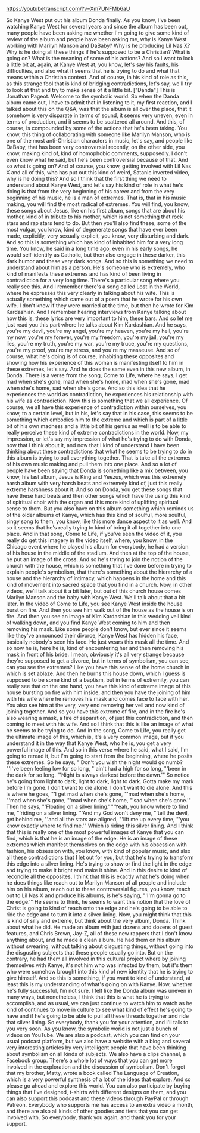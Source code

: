 https://youtubetranscript.com/?v=Xm7UNFMb6aU

 So Kanye West put out his album Donda finally. As you know, I've been watching Kanye West for several years and since the album has been out, many people have been asking me whether I'm going to give some kind of review of the album and people have been asking me, why is Kanye West working with Marilyn Manson and DaBaby? Why is he producing Lil Nas X? Why is he doing all these things if he's supposed to be a Christian? What is going on? What is the meaning of some of his actions? And so I want to look a little bit at, again, at Kanye West at, you know, let's say his faults, his difficulties, and also what it seems that he is trying to do and what that means within a Christian context. And of course, in his kind of role as this, as this strange fool that is kind of bridging contradictions, let's say, we'll try to look at that and try to make sense of it a little bit. ["Danda"] This is Jonathan Pageot. Welcome to the symbolic world. So when the Danda album came out, I have to admit that in listening to it, my first reaction, and I talked about this on the Q&A, was that the album is all over the place, that it somehow is very disparate in terms of sound, it seems very uneven, even in terms of production, and it seems to be scattered all around. And this, of course, is compounded by some of the actions that he's been taking. You know, this thing of collaborating with someone like Marilyn Manson, who is one of the most anti-Christian characters in music, let's say, and people like DaBaby, that has been very controversial recently, on the other side, you know, making kind of, kind of homophobic comments, supposedly. I don't even know what he said, but he's been controversial because of that. And so what is going on? And of course, you know, getting involved with Lil Nas X and all of this, who has put out this kind of weird, Satanic inverted video, why is he doing this? And so I think that the first thing we need to understand about Kanye West, and let's say his kind of role in what he's doing is that from the very beginning of his career and from the very beginning of his music, he is a man of extremes. That is, that in his music making, you will find the most radical of extremes. You will find, you know, these songs about Jesus, like on his first album, songs that are about his mother, kind of in tribute to his mother, which is not something that rock stars and rap stars tend to do. But then you'll also find these, some of the most vulgar, you know, kind of degenerate songs that have ever been made, explicitly, very sexually explicit, you know, very disturbing and dark. And so this is something which has kind of inhabited him for a very long time. You know, he said in a long time ago, even in his early songs, he would self-identify as Catholic, but then also engage in these darker, this dark humor and these very dark songs. And so this is something we need to understand about him as a person. He's someone who is extremely, who kind of manifests these extremes and has kind of been living in contradiction for a very long time. There's a particular song where you really see this. And I remember there's a song called Lost in the World, where he expresses this very clearly in talking about his wife. This is actually something which came out of a poem that he wrote for his own wife. I don't know if they were married at the time, but then he wrote for Kim Kardashian. And I remember hearing interviews from Kanye talking about how this is, these lyrics are very important to him, these bars. And so let me just read you this part where he talks about Kim Kardashian. And he says, you're my devil, you're my angel, you're my heaven, you're my hell, you're my now, you're my forever, you're my freedom, you're my jail, you're my lies, you're my truth, you're my war, you're my truce, you're my questions, you're my proof, you're my stress, and you're my masseuse. And so of course, what he's doing is of course, inhabiting these opposites and showing how his experience of this woman is manifesting itself to him in these extremes, let's say. And he does the same even in this new album, in Donda. There is a verse from the song, Come to Life, where he says, I get mad when she's gone, mad when she's home, mad when she's gone, mad when she's home, sad when she's gone. And so this idea that he experiences the world as contradiction, he experiences his relationship with his wife as contradiction. Now this is something that we all experience. Of course, we all have this experience of contradiction within ourselves, you know, to a certain level, but in his, let's say that in his case, this seems to be something which embodies him to the extreme and which is part of a little bit of his own madness and a little bit of his genius as well is to be able to really perceive these kind of extreme contradictions in the world. Now, my impression, or let's say my impression of what he's trying to do with Donda, now that I think about it, and now that I kind of understand I have been thinking about these contradictions that what he seems to be trying to do in this album is trying to pull everything together. That is take all the extremes of his own music making and pull them into one place. And so a lot of people have been saying that Donda is something like a mix between, you know, his last album, Jesus is King and Yeezus, which was this extremely harsh album with very harsh beats and extremely kind of, just this really extreme harshness about it. And so on Donda, you get these songs that have these hard beats and then other songs which have the using this kind of spiritual choir with the organ and this more kind of uplifting spiritual sense to them. But you also have on this album something which reminds us of the older albums of Kanye, which has this kind of soulful, more soulful, singy song to them, you know, like this more dance aspect to it as well. And so it seems that he's really trying to kind of bring it all together into one place. And in that song, Come to Life, if you've seen the video of it, you really do get this imagery in the video itself, where, you know, in the Chicago event where he played his album for everybody, he had a version of his house in the middle of the stadium. And then at the top of the house, he put an image of the cross. And so he's trying to join the notion of the church with the house, which is something that I've done before in trying to explain people's symbolism, that there's something about the hierarchy of a house and the hierarchy of intimacy, which happens in the home and this kind of movement into sacred space that you find in a church. Now, in other videos, we'll talk about it a bit later, but out of this church house comes Marilyn Manson and the baby with Kanye West. We'll talk about that a bit later. In the video of Come to Life, you see Kanye West inside the house burst on fire. And then you see him walk out of the house as the house is on fire. And then you see an image of Kim Kardashian in this wedding veil kind of walking down, and you find Kanye West coming to him and then removing his mask. Like some people don't know, but ever since it seems like they've announced their divorce, Kanye West has hidden his face, basically nobody's seen his face. He just wears this mask all the time. And so now he is, here he is, kind of encountering her and then removing his mask in front of his bride. I mean, obviously it's all very strange because they're supposed to get a divorce, but in terms of symbolism, you can see, can you see the extremes? Like you have this sense of the home church in which is set ablaze. And then he burns this house down, which I guess is supposed to be some kind of a baptism, but in terms of extremity, you can really see that on the one hand, you have this kind of extreme image of this house bursting on fire with him inside, and then you have the joining of him with his wife where he removes his mask and comes face to face with her. You also see him at the very, very end removing her veil and now kind of joining together. And so you have this extreme of fire, and in the fire he's also wearing a mask, a fire of separation, of just this contradiction, and then coming to meet with his wife. And so I think that this is like an image of what he seems to be trying to do. And in the song, Come to Life, you really get the ultimate image of this, which is, it's a very common image, but if you understand it in the way that Kanye West, who he is, you get a very powerful image of this. And so in this verse where he said, what I said, I'm going to reread it, but I'm going to start from the beginning, where he posits these extremes. So he says, "'Don't you wish the night would go numb? "'I've been feeling low for so long, "'ain't had a high for so long, "'been in the dark for so long. "'Night is always darkest before the dawn.'" So notice he's going from light to dark, light to dark, light to dark. Gotta make my mark before I'm gone. I don't want to die alone. I don't want to die alone. And this is where he goes, "'I get mad when she's gone, "'mad when she's home, "'mad when she's gone, "'mad when she's home, "'sad when she's gone.'" Then he says, "'Floating on a silver lining.' "'Yeah, you know where to find me, "'riding on a silver lining. "'And my God won't deny me, "'tell the devil, get behind me, "'and all the stars are aligned, "'lift me up every time, "'you know exactly where to find me.'" Which is riding this silver lining. And I think that this is really one of the most powerful images of Kanye that you can find, which is that he is an image of the edge. He is an image of these extremes which manifest themselves on the edge with his obsession with fashion, his obsession with, you know, with kind of popular music, and also all these contradictions that I let out for you, but that he's trying to transform this edge into a silver lining. He's trying to show or find the light in the edge and trying to make it bright and make it shine. And in this desire to kind of reconcile all the opposites, I think that this is exactly what he's doing when he does things like reach out to Marilyn Manson of all people and include him on his album, reach out to these controversial figures, you know, reach out to Lil Nas X and produce his albums, is he's saying, "'I'm gonna go to the edge.'" He seems to think, he seems to want this notion that the love of Christ is going to kind of reach onto the edge and he's going to be able to ride the edge and to turn it into a silver lining. Now, you might think that this is kind of silly and extreme, but think about the very album, Donda. Think about what he did. He made an album with just dozens and dozens of guest features, and Chris Brown, Jay-Z, all of these new rappers that I don't know anything about, and he made a clean album. He had them on his album without swearing, without talking about disgusting things, without going into the disgusting subjects that these people usually go into. But on the contrary, he had them all involved in this cultural project where by joining themselves with Kanye, it's not him who was infected by them, but it's them who were somehow brought into this kind of new identity that he is trying to give himself. And so this is something, if you want to kind of understand, at least this is my understanding of what's going on with Kanye. Now, whether he's fully successful, I'm not sure. I felt like the Donda album was uneven in many ways, but nonetheless, I think that this is what he is trying to accomplish, and as usual, we can just continue to watch him to watch as he kind of continues to move in culture to see what kind of effect he's going to have and if he's going to be able to pull all these threads together and ride that silver lining. So everybody, thank you for your attention, and I'll talk to you very soon. As you know, the symbolic world is not just a bunch of videos on YouTube. We are also a podcast, which you can find on your usual podcast platform, but we also have a website with a blog and several very interesting articles by very intelligent people that have been thinking about symbolism on all kinds of subjects. We also have a clips channel, a Facebook group. There's a whole lot of ways that you can get more involved in the exploration and the discussion of symbolism. Don't forget that my brother, Matty, wrote a book called The Language of Creation, which is a very powerful synthesis of a lot of the ideas that explore. And so please go ahead and explore this world. You can also participate by buying things that I've designed, t-shirts with different designs on them, and you can also support this podcast and these videos through PayPal or through Patreon. Everybody who supports me has access to an extra video a month, and there are also all kinds of other goodies and tiers that you can get involved with. So everybody, thank you again, and thank you for your support.